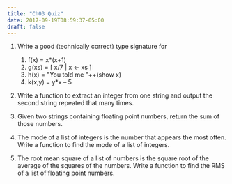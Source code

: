 ```yaml
---
title: "Ch03 Quiz"
date: 2017-09-19T08:59:37-05:00
draft: false
---
```


1. Write a good (technically correct) type signature for

    1. f(x) = x*(x+1)
    2. g(xs) = [ x/7 | x ← xs ]
    3. h(x) = "You told me "++(show x)
    4. k(x,y) = y*x – 5

2. Write a function to extract an integer from one string and output
   the second string repeated that many times.

3. Given two strings containing floating point numbers, return the sum
   of those numbers.

4. The mode of a list of integers is the number that appears the most
   often. Write a function to find the mode of a list of integers.

5. The root mean square of a list of numbers is the square root of the
   average of the squares of the numbers. Write a function to find the
   RMS of a list of floating point numbers.
